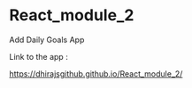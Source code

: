# React_module_2
Add Daily Goals App

Link to the app : 

https://dhirajsgithub.github.io/React_module_2/
